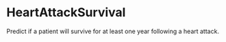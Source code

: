 # HeartAttackSurvival
Predict if a patient will survive for at least one year following a heart attack.
